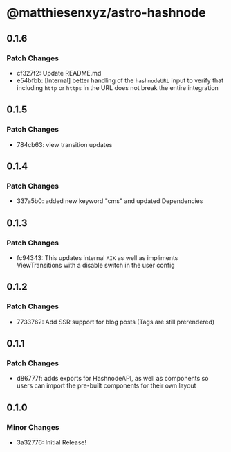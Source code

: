 # @matthiesenxyz/astro-hashnode

## 0.1.6

### Patch Changes

- cf327f2: Update README.md
- e54bfbb: [Internal] better handling of the `hashnodeURL` input to verify that including `http` or `https` in the URL does not break the entire integration

## 0.1.5

### Patch Changes

- 784cb63: view transition updates

## 0.1.4

### Patch Changes

- 337a5b0: added new keyword "cms" and updated Dependencies

## 0.1.3

### Patch Changes

- fc94343: This updates internal `AIK` as well as impliments ViewTransitions with a disable switch in the user config

## 0.1.2

### Patch Changes

- 7733762: Add SSR support for blog posts (Tags are still prerendered)

## 0.1.1

### Patch Changes

- d86777f: adds exports for HashnodeAPI, as well as components so users can import the pre-built components for their own layout

## 0.1.0

### Minor Changes

- 3a32776: Initial Release!
